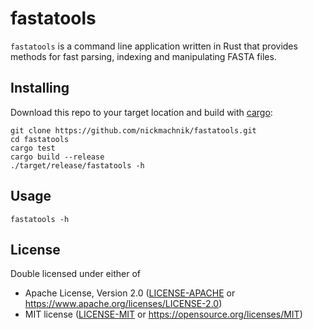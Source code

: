 # fastatools

`fastatools` is a command line application written in Rust that provides methods for fast parsing, indexing and manipulating FASTA files.

## Installing

Download this repo to your target location and build with [cargo](https://github.com/rust-lang/cargo):
```
git clone https://github.com/nickmachnik/fastatools.git
cd fastatools
cargo test
cargo build --release
./target/release/fastatools -h
```
<!-- 
### Linux

Download the latest [release](https://github.com/nickmachnik/fastatools/releases/latest) to a directory in which you would like to keep the binary.
For example:

```
cd
mkdir ./.fastatools
cd .fastatools
wget [LINK TO RELEASE]
tar -xf [RELEASEFILE]
```

Add that directory to your path. On Ubuntu you could add this line to your `.bashrc`:

```
export PATH="~/.fastatools:$PATH"
``` -->

## Usage

```
fastatools -h
```

## License

Double licensed under either of

- Apache License, Version 2.0 ([LICENSE-APACHE](LICENSE-APACHE) or
  https://www.apache.org/licenses/LICENSE-2.0)
- MIT license ([LICENSE-MIT](LICENSE-MIT) or https://opensource.org/licenses/MIT)

<!-- 
End with an example of getting some data out of the system or using it for a little demo

## Running the tests

Explain how to run the automated tests for this system

### Break down into end to end tests

Explain what these tests test and why

```
Give an example
```

### And coding style tests

Explain what these tests test and why

```
Give an example
```

## Deployment

Add additional notes about how to deploy this on a live system

## Built With

* [Dropwizard](http://www.dropwizard.io/1.0.2/docs/) - The web framework used
* [Maven](https://maven.apache.org/) - Dependency Management
* [ROME](https://rometools.github.io/rome/) - Used to generate RSS Feeds

## Contributing

Please read [CONTRIBUTING.md](https://gist.github.com/PurpleBooth/b24679402957c63ec426) for details on our code of conduct, and the process for submitting pull requests to us.

## Versioning

We use [SemVer](http://semver.org/) for versioning. For the versions available, see the [tags on this repository](https://github.com/your/project/tags).

## Authors

* **Billie Thompson** - *Initial work* - [PurpleBooth](https://github.com/PurpleBooth)

See also the list of [contributors](https://github.com/your/project/contributors) who participated in this project.

## License

This project is licensed under the MIT License - see the [LICENSE.md](LICENSE.md) file for details

## Acknowledgments

* Hat tip to anyone whose code was used
* Inspiration
* etc

 -->
